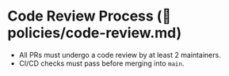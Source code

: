 # Code Review Process (📁 policies/code-review.md)

- All PRs must undergo a code review by at least 2 maintainers.
- CI/CD checks must pass before merging into `main`.

